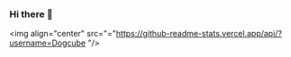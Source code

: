 ### Hi there 👋


<img align="center" src="="https://github-readme-stats.vercel.app/api/?username=Dogcube "/>

